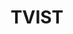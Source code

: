 ---
title: "TVIST"
about: "Heimasíða auglýsingastofunar TVIST"
url: "https://tvist.is/"
image: ./image.png
---
